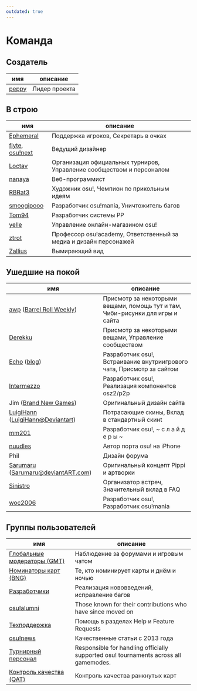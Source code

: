 ```yaml
---
outdated: true
---
```


Команда
=========

Создатель
----------------------

| имя | описание |
| ---- | ----------- |
| [peppy](https://osu.ppy.sh/u/2) | Лидер проекта |

В строю
----------------------

| имя | описание |
| ---- | ----------- |
| [Ephemeral](https://osu.ppy.sh/u/102335) | Поддержка игроков, Секретарь в очках |
| [flyte](https://osu.ppy.sh/u/3103765), [osu!next](http://next.ppy.sh/) | Ведущий дизайнер |
| [Loctav](https://osu.ppy.sh/u/71366) | Организация официальных турниров, Управление сообществом и персоналом |
| [nanaya](https://osu.ppy.sh/u/2387883) | Веб-программист |
| [RBRat3](https://osu.ppy.sh/u/307202) | Художник osu!, Чемпион по прикольным идеям |
| [smoogipooo](https://osu.ppy.sh/u/1040328) | Разработчик osu!mania, Уничтожитель багов |
| [Tom94](https://osu.ppy.sh/u/1857058) | Разработчик системы PP |
| [yelle](https://osu.ppy.sh/u/4916903) | Управление онлайн-магазином osu! |
| [ztrot](https://osu.ppy.sh/u/6347) | Профессор osu!academy, Ответственный за медиа и дизайн персонажей |
| [Zallius](https://osu.ppy.sh/u/55) | Вымирающий вид |

Ушедшие на покой
----------------------

| имя | описание |
| ---- | ----------- |
| [awp](https://osu.ppy.sh/u/2650) ([Barrel Roll Weekly](http://brw.twinkfish.com/)) | Присмотр за некоторыми вещами, помощь тут и там, Чиби-рисунки для игры и сайта |
| [Derekku](https://osu.ppy.sh/u/91341) | Присмотр за некоторыми вещами, Управление сообществом |
| [Echo](https://osu.ppy.sh/u/431) ([blog](http://blog.echo.sh/)) | Разработчик osu!, Встраивание внутриигрового чата, Присмотр за сайтом |
| [Intermezzo](https://osu.ppy.sh/u/136842) | Разработчик osu!, Реализация компонентов osz2/p2p |
| Jim ([Brand New Games](http://www.bravegamer.com/)) |  Оригинальный дизайн сайта |
| [LuigiHann](https://osu.ppy.sh/u/1079) ([LuigiHann@Deviantart](http://luigihann.deviantart.com/)) | Потрасающие скины, Вклад в стандартный скинt |
| [mm201](https://osu.ppy.sh/u/30655) | Разработчик osu!, ~ с л а й д е р ы ~ |
| [nuudles](https://osu.ppy.sh/u/21312) | Автор порта osu! на iPhone |
| Phil | Дизайн форума |
| [Sarumaru](https://osu.ppy.sh/u/9427)  ([Sarumaru@deviantART.com](http://sarumaru.deviantart.com/)) | Оригинальный концепт Pippi и артворки |
| [Sinistro](https://osu.ppy.sh/u/5530) | Организатор встреч, Значительный вклад в FAQ |
| [woc2006](https://osu.ppy.sh/u/1105845) | Разработчик osu!, Разработчик osu!mania |

Группы пользователей
----------------------

| имя | описание |
| ---- | ----------- |
| [Глобальные модераторы (GMT)](/wiki/People/Global_Moderation_Team) | Наблюдение за форумами и игровым чатом |
| [Номинаторы карт (BNG)](/wiki/People/Beatmap_Nomination_Group) | Те, кто номинирует карты и днём и ночью |
| [Разработчики](http://osu.ppy.sh/g/11) | Реализация нововведений, исправление багов |
| [osu!alumni](/wiki/People/osu!_Alumni) | Those known for their contributions who have since moved on |
| [Техподдержка](/wiki/People/Support_Team) | Помощь в разделах Help и Feature Requests |
| [osu!news](http://osu.ppy.sh/g/25) | Качественные статьи с 2013 года |
| [Турнирный персонал](http://osu.ppy.sh/g/26) | Responsible for handling officially supported osu! tournaments across all gamemodes. |
| [Контроль качества (QAT)](/wiki/People/Quality_Assurance_Team) | Контроль качества ранкнутых карт |
